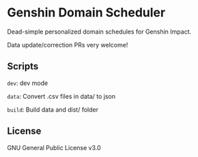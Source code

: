 # Genshin Domain Scheduler

Dead-simple personalized domain schedules for Genshin Impact.

Data update/correction PRs very welcome!

## Scripts

`dev`: dev mode

`data`: Convert .csv files in data/ to json

`build`: Build data and dist/ folder

## License

GNU General Public License v3.0
